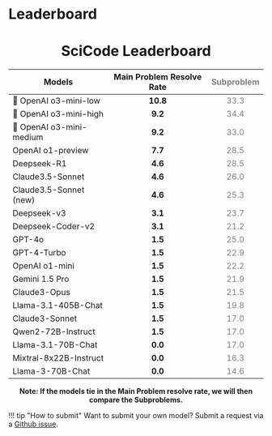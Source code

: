 # Leaderboard

<div align="center" markdown="1">

# SciCode Leaderboard

| Models                   | Main Problem Resolve Rate           | <span style="color:grey">Subproblem</span>            |
|--------------------------|-------------------------------------|-------------------------------------|
| 🥇 OpenAI o3-mini-low    | <div align="center">**10.8**</div>      | <div align="center" style="color:grey">33.3</div>     |
| 🥈 OpenAI o3-mini-high   | <div align="center">**9.2**</div>       | <div align="center" style="color:grey">34.4</div>     |
| 🥉 OpenAI o3-mini-medium | <div align="center">**9.2**</div>       | <div align="center" style="color:grey">33.0</div>     |
| OpenAI o1-preview        | <div align="center">**7.7**</div>       | <div align="center" style="color:grey">28.5</div>     |
| Deepseek-R1              | <div align="center">**4.6**</div>       | <div align="center" style="color:grey">28.5</div>     |
| Claude3.5-Sonnet         | <div align="center">**4.6**</div>       | <div align="center" style="color:grey">26.0</div>     |
| Claude3.5-Sonnet (new)   | <div align="center">**4.6**</div>       | <div align="center" style="color:grey">25.3</div>     |
| Deepseek-v3              | <div align="center">**3.1**</div>       | <div align="center" style="color:grey">23.7</div>     |
| Deepseek-Coder-v2        | <div align="center">**3.1**</div>       | <div align="center" style="color:grey">21.2</div>     |
| GPT-4o                   | <div align="center">**1.5**</div>       | <div align="center" style="color:grey">25.0</div>     |
| GPT-4-Turbo              | <div align="center">**1.5**</div>       | <div align="center" style="color:grey">22.9</div>     |
| OpenAI o1-mini           | <div align="center">**1.5**</div>       | <div align="center" style="color:grey">22.2</div>     |
| Gemini 1.5 Pro           | <div align="center">**1.5**</div>       | <div align="center" style="color:grey">21.9</div>     |
| Claude3-Opus             | <div align="center">**1.5**</div>       | <div align="center" style="color:grey">21.5</div>     |
| Llama-3.1-405B-Chat      | <div align="center">**1.5**</div>       | <div align="center" style="color:grey">19.8</div>     |
| Claude3-Sonnet           | <div align="center">**1.5**</div>       | <div align="center" style="color:grey">17.0</div>     |
| Qwen2-72B-Instruct       | <div align="center">**1.5**</div>       | <div align="center" style="color:grey">17.0</div>     |
| Llama-3.1-70B-Chat       | <div align="center">**0.0**</div>       | <div align="center" style="color:grey">17.0</div>     |
| Mixtral-8x22B-Instruct   | <div align="center">**0.0**</div>       | <div align="center" style="color:grey">16.3</div>     |
| Llama-3-70B-Chat         | <div align="center">**0.0**</div>       | <div align="center" style="color:grey">14.6</div>     |

**Note: If the models tie in the Main Problem resolve rate, we will then compare the Subproblems.**

<!-- Once you've added the results to the submission repository,
     bring back the table here -->
<!-- include-markdown "leaderboard_table.md" -->

</div>

!!! tip "How to submit"
    Want to submit your own model? Submit a request via a [Github issue](https://github.com/scicode-bench/SciCode/issues).
